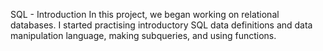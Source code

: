 SQL - Introduction In this project, we began working on relational databases. I started practising introductory SQL data definitions and data manipulation language, making subqueries, and using functions.
